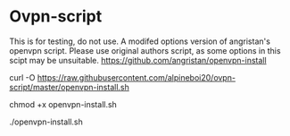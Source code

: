 # Ovpn-script
This is for testing, do not use.
A modifed options version of angristan's openvpn script.
Please use original authors script, as some options in this scipt may be unsuitable.
https://github.com/angristan/openvpn-install

curl -O https://raw.githubusercontent.com/alpineboi20/ovpn-script/master/openvpn-install.sh

chmod +x openvpn-install.sh

./openvpn-install.sh
